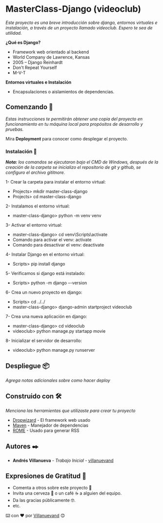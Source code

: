 # MasterClass-Django (videoclub)

_Este proyecto es una breve introducción sobre django, entornos virtuales e instalación, a través de un proyecto llamado videoclub. Espero te sea de utilidad._

**¿Qué es Django?**

- Framework web orientado al backend
- World Company de Lawrence, Kansas
- 2005 – Django Reinhardt
- Don't Repeat Yourself
- M-V-T

**Entornos virtuales e Instalación**

- Encapsulaciones o aislamientos de dependencias.

## Comenzando 🚀

_Estas instrucciones te permitirán obtener una copia del proyecto en funcionamiento en tu máquina local para propósitos de desarrollo y pruebas._

Mira **Deployment** para conocer como desplegar el proyecto.

### Instalación 🔧

_**Nota:** los comandos se ejecutaron bajo el CMD de Windows, después de la creación de la carpeta se inicializo el repositorio de git y github, se configuro el archivo gititnore._

1- Crear la carpeta para instalar el entorno virtual:

- Projects> mkdir master-class-django
- Projects> cd master-class-django

2- Instalamos el entorno virtual:

- master-class-django> python -m venv venv

3- Activar el entorno virtual:

- master-class-django> cd venv\Scripts\activate
- Comando para activar el venv: activate
- Comando para desactivar el venv: deactivate

4- Instalar Django en el entorno virtual:

- Scripts> pip install django

5- Verificamos si django está instalado:

- Scripts> python -m django –-version

6- Crea un nuevo proyecto en django:

- Scripts> cd ../../
- master-class-django> django-admin startproject videoclub

7- Crea una nueva aplicación en django:

- master-class-django> cd videoclub
- videoclub> python manage.py startapp movie

8- Inicializar el servidor de desarrollo:

- videoclub> python manage.py runserver

## Despliegue 📦

_Agrega notas adicionales sobre como hacer deploy_

## Construido con 🛠️

_Menciona las herramientas que utilizaste para crear tu proyecto_

- [Dropwizard](http://www.dropwizard.io/1.0.2/docs/) - El framework web usado
- [Maven](https://maven.apache.org/) - Manejador de dependencias
- [ROME](https://rometools.github.io/rome/) - Usado para generar RSS

## Autores ✒️

- **Andrés Villanueva** - _Trabajo Inicial_ - [villanuevand](https://github.com/villanuevand)

## Expresiones de Gratitud 🎁

- Comenta a otros sobre este proyecto 📢
- Invita una cerveza 🍺 o un café ☕ a alguien del equipo.
- Da las gracias públicamente 🤓.
- etc.

⌨️ con ❤️ por [Villanuevand](https://github.com/Villanuevand) 😊

